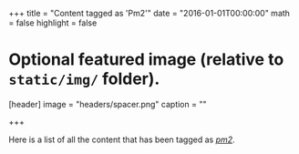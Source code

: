 +++
title = "Content tagged as 'Pm2'"
date = "2016-01-01T00:00:00"
math = false
highlight = false

# Optional featured image (relative to `static/img/` folder).
[header]
image = "headers/spacer.png"
caption = ""

+++

Here is a list of all the content that has been tagged as *[pm2](https://f1.holisticinfosecforwebdevelopers.com/chap03.html#leanpub-auto-pm2httppm2keymetricsio)*.
